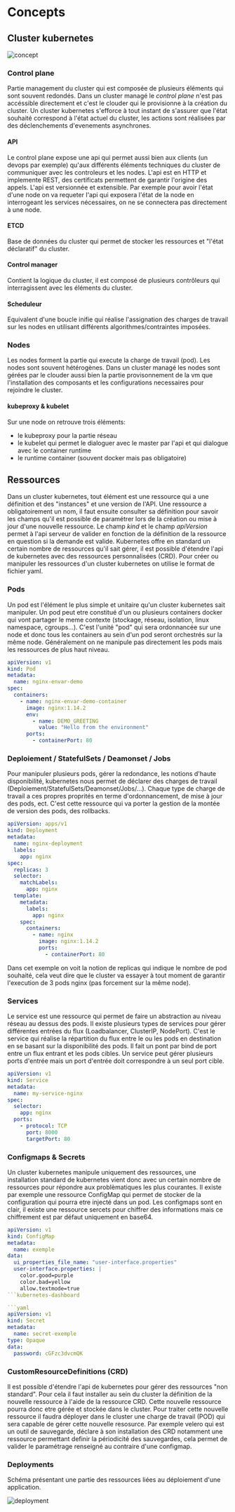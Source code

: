 # Concepts

## Cluster kubernetes

![concept](./assets/kubernetes.png)

### Control plane

Partie management du cluster qui est composée de plusieurs éléments qui sont souvent redondés. Dans un cluster managé le _control plane_ n'est pas accéssible directement et c'est le clouder qui le provisionne à la création du cluster.
Un cluster kubernetes s'efforce à tout instant de s'assurer que l'état souhaité correspond à l'état actuel du cluster, les actions sont réalisées par des déclenchements d'evenements asynchrones.

#### API

Le control plane expose une api qui permet aussi bien aux clients (un devops par exemple) qu'aux différents éléments techniques du cluster de communiquer avec les controleurs et les nodes.
L'api est en HTTP et implemente REST, des certificats permettent de garantir l'origine des appels. L'api est versionnée et extensible.
Par exemple pour avoir l'état d'une node on va requeter l'api qui exposera l'état de la node en interrogeant les services nécessaires, on ne se connectera pas directement à une node.

#### ETCD

Base de données du cluster qui permet de stocker les ressources et "l'état déclaratif" du cluster.

#### Control manager

Contient la logique du cluster, il est composé de plusieurs contrôleurs qui interragissent avec les éléments du cluster.

#### Scheduleur

Equivalent d'une boucle inifie qui réalise l'assignation des charges de travail sur les nodes en utilisant différents algorithmes/contraintes imposées.

### Nodes

Les nodes forment la partie qui execute la charge de travail (pod). Les nodes sont souvent hétérogènes. Dans un cluster managé les nodes sont gérées par le clouder aussi bien la partie provisonnement de la vm que l'installation des composants et les configurations necessaires pour rejoindre le cluster.

#### kubeproxy & kubelet

Sur une node on retrouve trois éléments:

- le kubeproxy pour la partie réseau
- le kubelet qui permet le dialoguer avec le master par l'api et qui dialogue avec le container runtime
- le runtime container (souvent docker mais pas obligatoire)

## Ressources

Dans un cluster kubernetes, tout élément est une ressource qui a une définition et des "instances" et une version de l'API.
Une ressource a obligatoirement un nom, il faut ensuite consulter sa définition pour savoir les champs qu'il est possible de paramétrer lors de la création ou mise à jour d'une nouvelle ressource.
Le champ _kind_ et le champ _apiVersion_ permet à l'api serveur de valider en fonction de la définition de la ressource en question si la demande est valide.
Kubernetes offre en standard un certain nombre de ressources qu'il sait gérer, il est possible d'étendre l'api de kubernetes avec des ressources personnalisées (CRD).
Pour créer ou manipuler les ressources d'un cluster kubernetes on utilise le format de fichier yaml.

### Pods

Un pod est l'élément le plus simple et unitaire qu'un cluster kubernetes sait manipuler.
Un pod peut etre constitué d'un ou plusieurs containers docker qui vont partager le meme contexte (stockage, réseau, isolation, linux namespace, cgroups...).
C'est l'unité "pod" qui sera ordonnancée sur une node et donc tous les containers au sein d'un pod seront orchestrés sur la même node.
Généralement on ne manipule pas directement les pods mais les ressources de plus haut niveau.

```yaml
apiVersion: v1
kind: Pod
metadata:
  name: nginx-envar-demo
spec:
  containers:
    - name: nginx-envar-demo-container
      image: nginx:1.14.2
      env:
        - name: DEMO_GREETING
          value: "Hello from the environment"
      ports:
        - containerPort: 80
```

### Deploiement / StatefulSets / Deamonset / Jobs

Pour manipuler plusieurs pods, gérer la redondance, les notions d'haute disponibilité, kubernetes nous permet de déclarer des charges de travail (Deploiement/StatefulSets/Deamonset/Jobs/...).
Chaque type de charge de travail a ces propres proprités en terme d'ordonnancement, de mise à jour des pods, ect. C'est cette ressource qui va porter la gestion de la montée de version des pods, des rollbacks.

```yaml
apiVersion: apps/v1
kind: Deployment
metadata:
  name: nginx-deployment
  labels:
    app: nginx
spec:
  replicas: 3
  selector:
    matchLabels:
      app: nginx
  template:
    metadata:
      labels:
        app: nginx
    spec:
      containers:
        - name: nginx
          image: nginx:1.14.2
          ports:
            - containerPort: 80
```

Dans cet exemple on voit la notion de replicas qui indique le nombre de pod souhaité, cela veut dire que le cluster va essayer à tout moment de garantir l'execution de 3 pods nginx (pas forcement sur la même node).

### Services

Le service est une ressource qui permet de faire un abstraction au niveau réseau au dessus des pods. Il existe plusieurs types de services pour gérer différentes entrées du flux (Loadbalancer, ClusterIP, NodePort).
C'est le service qui réalise la répartition du flux entre le ou les pods en destination en se basant sur la disponibilité des pods. Il fait un pont par bind de port entre un flux entrant et les pods cibles. Un service peut gérer plusieurs ports d'entrée mais un port d'entrée doit correspondre à un seul port cible.

```yaml
apiVersion: v1
kind: Service
metadata:
  name: my-service-nginx
spec:
  selector:
    app: nginx
  ports:
    - protocol: TCP
      port: 8000
      targetPort: 80
```

### Configmaps & Secrets

Un cluster kubernetes manipule uniquement des ressources, une installation standard de kubernetes vient donc avec un certain nombre de ressources pour répondre aux problèmatiques les plus courantes.
Il existe par exemple une ressource ConfigMap qui permet de stocker de la configuration qui pourra etre injecté dans un pod.
Les configmaps sont en clair, il existe une ressource sercets pour chiffrer des informations mais ce chiffrement est par défaut uniquement en base64.

````yaml
apiVersion: v1
kind: ConfigMap
metadata:
  name: exemple
data:
  ui_properties_file_name: "user-interface.properties"
  user-interface.properties: |
    color.good=purple
    color.bad=yellow
    allow.textmode=true
```kubernetes-dashboard

```yaml
apiVersion: v1
kind: Secret
metadata:
  name: secret-exemple
type: Opaque
data:
  password: cGFzc3dvcmQK
````

### CustomResourceDefinitions (CRD)

Il est possible d'étendre l'api de kubernetes pour gérer des ressources "non standard". Pour cela il faut installer au sein du cluster la définition de la nouvelle ressource à l'aide de la ressource CRD.
Cette nouvelle ressource pourra donc etre gérée et stockée dans le cluster. Pour traiter cette nouvelle ressource il faudra déployer dans le cluster une charge de travail (POD) qui sera capable de gérer cette nouvelle resosurce.
Par exemple velero qui est un outil de sauvegarde, déclare à son installation des CRD notamment une ressource permettant definir la périodicité des sauvegardes, cela permet de valider le paramétrage renseigné au contraire d'une configmap.

### Deployments

Schéma présentant une partie des ressources liées au déploiement d'une application.

![deployment](./assets/deployments.png)
